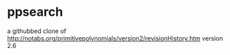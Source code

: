 # ppsearch
a githubbed clone of http://notabs.org/primitivepolynomials/version2/revisionHistory.htm version 2.6

